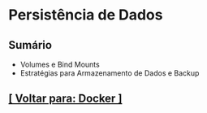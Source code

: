 # Persistência de Dados

## Sumário

- Volumes e Bind Mounts
- Estratégias para Armazenamento de Dados e Backup

## [[ Voltar para: Docker ]](../docker.md#persistencia-dados)